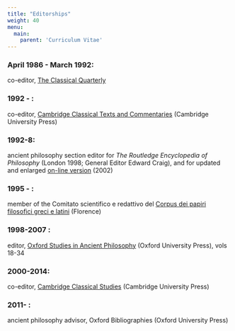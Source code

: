 ```yaml
---
title: "Editorships"
weight: 40
menu:
  main:
    parent: 'Curriculum Vitae'
---
```


### April 1986 - March 1992:
co-editor, [The Classical Quarterly](http://journals.cambridge.org/action/displayJournal?jid=CAQ)

### 1992 - :
co-editor, [Cambridge Classical Texts and Commentaries](http://www.cambridge.org/aus/browse/browse_highlights.asp?subjectid=111750) (Cambridge University Press)

### 1992-8:
ancient philosophy section editor for _The Routledge Encyclopedia of Philosophy_ (London 1998; General Editor Edward Craig), and for updated and enlarged [on-line version](http://www.rep.routledge.com/index.html) (2002)

### 1995 - :
member of the Comitato scientifico e redattivo del [Corpus dei papiri filosofici greci e latini](http://www.papirifilosofici.it/cpf.html) (Florence)

### 1998-2007 :
editor, [Oxford Studies in Ancient Philosophy](http://www.oup.co.uk/academic/authors/instruct/series/osap/) (Oxford University Press), vols 18-34

### 2000-2014:
co-editor, [Cambridge Classical Studies](http://ebooks.cambridge.org/series_landing.jsf;jsessionid=66CFDB36F77B8525F280BDD3120B7019?seriesCode=CCS&seriesTitle=Cambridge+Classical+Studies&sort=print_date) (Cambridge University Press)

### 2011- : 
ancient philosophy advisor, Oxford Bibliographies (Oxford University Press)
